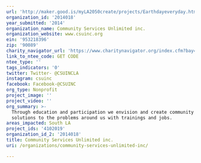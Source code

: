 ```yaml
---
url: 'http://maker.good.is/myLA2050create/projects/Earthdayeveryday.html'
organization_id: '2014018'
year_submitted: '2014'
organization_name: Community Services Unlimited inc.
organization_website: www.csuinc.org
ein: '953218396'
zip: '90089'
charity_navigator_url: 'https://www.charitynavigator.org/index.cfm?bay=search.profile&ein=953218396'
link_to_ntee_code: GET CODE
ntee_type: ''
tags_indicators: '0'
twitter: Twitter- @CSUINCLA
instagram: csuinc
facebook: Facebook-@CSUINC
org_type: Nonprofit
project_image: ''
project_video: ''
org_summary: >-
  Through education and participation we envision and create community driven
  solutions to the problems around us with trainings and jobs.
areas_impacted: South LA
project_ids: '4102019'
organization_id_2: '2014018'
title: Community Services Unlimited inc.
uri: /organizations/community-services-unlimited-inc/

---
```

